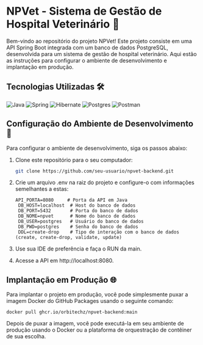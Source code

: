 # NPVet - Sistema de Gestão de Hospital Veterinário 🐾

Bem-vindo ao repositório do projeto NPVet! Este projeto consiste em uma API Spring Boot integrada com um banco de dados PostgreSQL, desenvolvida para um sistema de gestão de hospital veterinário. Aqui estão as instruções para configurar o ambiente de desenvolvimento e implantação em produção.

## Tecnologias Utilizadas 🛠️

![Java](https://img.shields.io/badge/java-%23ED8B00.svg?style=for-the-badge&logo=openjdk&logoColor=white)
![Spring](https://img.shields.io/badge/spring-%236DB33F.svg?style=for-the-badge&logo=spring&logoColor=white)
![Hibernate](https://img.shields.io/badge/Hibernate-59666C?style=for-the-badge&logo=Hibernate&logoColor=white)
![Postgres](https://img.shields.io/badge/postgres-%23316192.svg?style=for-the-badge&logo=postgresql&logoColor=white)
![Postman](https://img.shields.io/badge/Postman-FF6C37?style=for-the-badge&logo=postman&logoColor=white)

## Configuração do Ambiente de Desenvolvimento 🚀

Para configurar o ambiente de desenvolvimento, siga os passos abaixo:

1. Clone este repositório para o seu computador:

   ```bash
   git clone https://github.com/seu-usuario/npvet-backend.git

2. Crie um arquivo .env na raiz do projeto e configure-o com informações semelhantes a estas:
   ```
   API_PORTA=8080     # Porta da API em Java
    DB_HOST=localhost  # Host do banco de dados
    DB_PORT=5432       # Porta do banco de dados
    DB_NOME=npvet      # Nome do banco de dados
    DB_USER=postgres   # Usuário do banco de dados
    DB_PWD=postgres    # Senha do banco de dados
    DDL=create-drop    # Tipo de interação com o banco de dados (create, create-drop, validate, update)
   ```
3. Use sua IDE de preferência e faça o RUN da main.
4. Acesse a API em http://localhost:8080.

## Implantação em Produção 🌐
Para implantar o projeto em produção, você pode simplesmente puxar a imagem Docker do GitHub Packages usando o seguinte comando:
```
docker pull ghcr.io/orbitechz/npvet-backend:main
```

Depois de puxar a imagem, você pode executá-la em seu ambiente de produção usando o Docker ou a plataforma de orquestração de contêiner de sua escolha.

